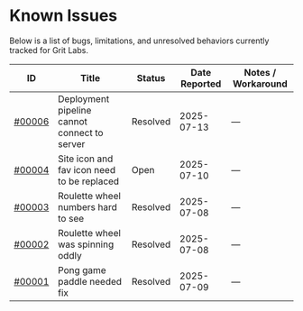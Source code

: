 # Known Issues

Below is a list of bugs, limitations, and unresolved behaviors currently tracked for Grit Labs.

| ID | Title | Status | Date Reported | Notes / Workaround |
|----|-------|--------|---------------|--------------------|
| [#00006](2025/07/00006.md) | Deployment pipeline cannot connect to server | Resolved | 2025-07-13 | — |
| [#00004](2025/07/00004.md) | Site icon and fav icon need to be replaced | Open | 2025-07-10 | — |
| [#00003](2025/07/00003.md) | Roulette wheel numbers hard to see | Resolved | 2025-07-08 | — |
| [#00002](2025/07/00002.md) | Roulette wheel was spinning oddly | Resolved | 2025-07-08 | — |
| [#00001](2025/07/00001.md) | Pong game paddle needed fix | Resolved | 2025-07-09 | — |

